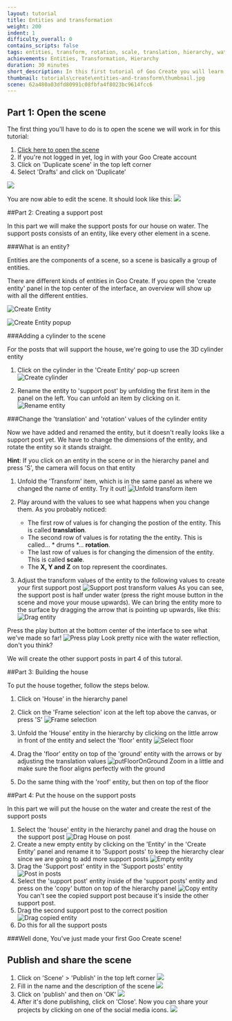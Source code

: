 ```yaml
---
layout: tutorial
title: Entities and transformation
weight: 200
indent: 1
difficulty_overall: 0
contains_scripts: false
tags: entities, transform, rotation, scale, translation, hierarchy, water
achievements: Entities, Transformation, Hierarchy
duration: 30 minutes
short_description: In this first tutorial of Goo Create you will learn how to make a house on water by using entities, the hierarchy and transformation
thumbnail: tutorials\create\entities-and-transform\thumbnail.jpg
scene: 62a480a03dfd80991c08fbfa4f8023bc9614fcc6
---
```


## Part 1: Open the scene
The first thing you'll have to do is to open the scene we will work in for this tutorial:

1. <a href="https://create.goocreate.com/edit/aed83406fcb44bc3ab738c2ee8b4901b.scene" target="_blank">Click here to open the scene</a>
2. If you're not logged in yet, log in with your Goo Create account
2. Click on 'Duplicate scene' in the top left corner
3. Select 'Drafts' and click on 'Duplicate'

 ![](duplicate.gif)

 You are now able to edit the scene. It should look like this:
 ![](before.jpg)

##Part 2: Creating a support post

In this part we will make the support posts for our house on water. The support posts consists of an entity, like every other element in a scene.

###What is an entity?

Entities are the components of a scene, so a scene is basically a group of entities.

There are different kinds of entities in Goo Create. If you open the 'create entity' panel in the top center of the interface, an overview will show up with all the different entities.

![Create Entity](createEntity.gif)

![Create Entity popup](createEntityScreen.jpg)

###Adding a cylinder to the scene

 For the posts that will support the house, we're going to use the 3D cylinder entity

 1. Click on the cylinder in the 'Create Entity' pop-up screen
 ![Create cylinder](createCylinder.gif)

 2. Rename the entity to 'support post' by unfolding the first item in the panel on the left. You can unfold an item by clicking on it.
  ![Rename entity](RenameEntity.gif)

###Change the 'translation' and 'rotation' values of the cylinder entity

Now we have added and renamed the entity, but it doesn't really looks like a support post yet. We have to change the dimensions of the entity, and rotate the entity so it stands straight.

**Hint**: If you click on an entity in the scene or in the hierarchy panel and press 'S', the camera will focus on that entity


1. Unfold the 'Transform' item, which is in the same panel as where we changed the name of entity. Try it out!
  ![Unfold transform item](unfoldTransform.gif)

2. Play around with the values to see what happens when you change them. As you probably noticed:
    * The first row of values is for changing the postion of the entity. This is called **translation**.
    * The second row of values is for rotating the the entity. This is called... * drums *... **rotation**.
    * The last row of values is for changing the dimension of the entity. This is called **scale**.
    * The **X, Y and Z** on top represent the coordinates.

3. Adjust the transform values of the entity to the following values to create your first support post
  ![Support post transform values](supportPostTransform.jpg)
    As you can see, the support post is half under water (press the right mouse button in the scene and move your mouse upwards). We can bring the entity more to the surface by dragging the arrow that is pointing up upwards, like this:
    ![Drag entity](dragEntity.gif)

Press the play button at the bottom center of the interface to see what we've made so far!
![Press play](pressPlay.gif)
Look pretty nice with the water reflection, don't you think?

We will create the other support posts in part 4 of this tutoral.

##Part 3: Building the house

To put the house together, follow the steps below.

1. Click on 'House' in the hierarchy panel
2. Click on the 'Frame selection' icon at the left top above the canvas, or press 'S'
![Frame selection](frameselected.gif)

3. Unfold the 'House' entity in the hierarchy by clicking on the little arrow in front of the entity and select the 'floor' entity
![Select floor](selectFloor.gif)
4. Drag the 'floor' entity on top of the 'ground' entity with the arrows or  by adjusting the translation values
![putFloorOnGround](putFloorOnGround.gif)
    Zoom in a little and make sure the floor aligns perfectly with the ground
5. Do the same thing with the 'roof' entity, but then on top of the floor

##Part 4: Put the house on the support posts

In this part we will put the house on the water and create the rest of the support posts

1. Select the 'house' entity in the hierarchy panel and drag the house on the support post
![Drag House on post](dragHouseOnPost.gif)
2. Create a new empty entity by clicking on the 'Entity' in the 'Create Entity' panel and rename it to 'Support posts' to keep the hierarchy clear since we are going to add more support posts
![Empty entity](emptyEntity.jpg)
3. Drag the 'Support post' entity in the 'Support posts' entity
![Post in posts](postsinpost.gif)
4. Select the 'support post' entity inside of the 'support posts' entity and press on the 'copy' button on top of the hierarchy panel
![Copy entity](copyEntity.gif)
    You can't see the copied support post because it's inside the other support post.
5. Drag the second support post to the correct position
![Drag copied entity](dragCopiedEntity.gif)
6. Do this for all the support posts

###Well done, You've just made your first Goo Create scene!

## Publish and share the scene

1. Click on 'Scene' > 'Publish' in the top left corner
 ![](publishbutton.gif)
2. Fill in the name and the description of the scene
 ![](namedescription.gif)
4. Click on 'publish' and then on 'OK'
 ![](publish.gif)
5. After it's done publishing, click on 'Close'. Now you can share your projects by clicking on one of the social media icons.
 ![](sharegif.gif)
